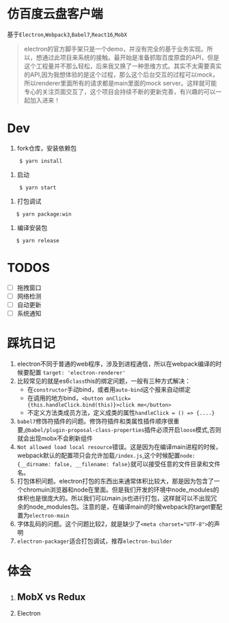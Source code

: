 # 仿百度云盘客户端
基于`Electron`,`Webpack3`,`Babel7`,`React16`,`MobX`

 > electron的官方脚手架只是一个demo，并没有完全的基于业务实现。所以，想通过此项目来系统的接触。最开始是准备抓取百度原盘的API，但是这个工程量并不那么轻松，后来我又换了一种思维方式。其实不太需要真实的API,因为我想体验的是这个过程，那么这个后台交互的过程可以mock，所以renderer里面所有的请求都是main里面的mock server。这样就可能专心的关注页面交互了，这个项目会持续不断的更新完善，有兴趣的可以一起加入进来！
# Dev
 1. fork仓库，安装依赖包
```shell
    $ yarn install
```
 1. 启动
```shell
    $ yarn start
```
 1. 打包调试
 ```shell
    $ yarn package:win 
 ```
 1. 编译安装包
 ```shell
    $ yarn release
 ```
# TODOS
* [ ] 拖拽窗口
* [ ] 网络检测
* [ ] 自动更新
* [ ] 系统通知 
# 踩坑日记
 1. electron不同于普通的web程序，涉及到进程通信，所以在webpack编译的时候要配置  `target: 'electron-renderer'`
 1. 比较常见的就是es6`class`this的绑定问题，一般有三种方式解决：
    - 在`constructor`手动bind，或者用`auto-bind`这个报来自动绑定
    - 在调用的地方bind，`<button onClick={this.handleClick.bind(this)}>click me</button>`
    - 不定义方法类成员方法，定义成类的属性`handleClick = () => {....}`
 1. `babel7`修饰符插件的问题。修饰符插件和类属性插件顺序很重要,`@babel/plugin-proposal-class-properties`插件必须开启`loose`模式,否则就会出现mobx不会刷新组件
 1. `Not allowed load local resource`错误。这是因为在编译main进程的时候，webpack默认的配置项只会允许加载`/index.js`,这个时候配置`node: {__dirname: false, __filename: false}`就可以接受任意的文件目录和文件名。
 1. 打包体积问题。electron打包的东西出来通常体积比较大，那是因为包含了一个chromuin浏览器和node在里面。但是我们开发的环境中node_modules的体积也是很庞大的。所以我们可以main.js也进行打包，这样就可以不出现冗余的node_modules包。注意的是，在编译main的时候webpack的target要配置为`electron-main`
 1. 字体乱码的问题。这个问题比较2，就是缺少了`<meta charset="UTF-8">`的声明
 1. `electron-packager`适合打包调试，推荐`electron-builder`

# 体会
 1. MobX vs Redux
    - 
 2. Electron 